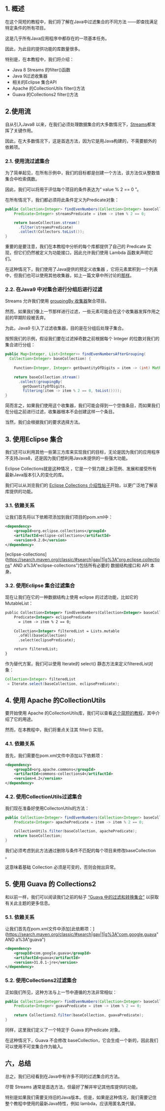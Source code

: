 ## 1. 概述

在这个简短的教程中，我们将了解在Java中过滤集合的不同方法 ——即查找满足特定条件的所有项目。

这是几乎所有Java应用程序中都存在的一项基本任务。

因此，为此目的提供功能的库数量很多。

特别是，在本教程中，我们将介绍：

-   Java 8 Streams 的filter()函数
-   Java 9过滤收集器
-   相关的Eclipse 集合API
-   Apache 的CollectionUtils filter()方法
-   Guava 的Collections2 filter()方法

## 2.使用流

自从引入Java8 以来，在我们必须处理数据集合的大多数情况下，[Streams](https://www.baeldung.com/java-8-streams-introduction)都发挥了关键作用。

因此，在大多数情况下，这是首选方法，因为它是用Java构建的，不需要额外的依赖项。

### 2.1. 使用流过滤集合

为了简单起见，在所有示例中，我们的目标都是创建一个方法，该方法仅从整数值集合中检索偶数。

因此，我们可以将用于评估每个项目的条件表达为“ value % 2 == 0 ”。

在所有情况下，我们都必须将此条件定义为Predicate对象：

```java
public Collection<Integer> findEvenNumbers(Collection<Integer> baseCollection) {
    Predicate<Integer> streamsPredicate = item -> item % 2 == 0;

    return baseCollection.stream()
      .filter(streamsPredicate)
      .collect(Collectors.toList());
}
```

重要的是要注意，我们在本教程中分析的每个库都提供了自己的 Predicate 实现，但它们仍然被定义为功能接口，因此允许我们使用 Lambda 函数来声明它们。

在这种情况下，我们使用了Java提供的预定义收集器 ，它将元素累积到一个列表中，但我们也可以使用其他收集器，如上一篇文章中所讨论的[那样](https://www.baeldung.com/java-8-collectors)。

### 2.2. 在Java9 中对集合进行分组后进行过滤

Streams 允许我们使用 [groupingBy 收集器](https://www.baeldung.com/java-groupingby-collector)聚合项目。

然而，如果我们像上一节那样进行过滤，一些元素可能会在这个收集器发挥作用之前的早期阶段被丢弃。

为此，Java9 引入了过滤收集器，目的是在分组后处理子集合。

按照我们的示例，假设我们要在过滤掉奇数之前根据每个 Integer 的位数对我们的集合进行分组：

```java
public Map<Integer, List<Integer>> findEvenNumbersAfterGrouping(
  Collection<Integer> baseCollection) {
 
    Function<Integer, Integer> getQuantityOfDigits = item -> (int) Math.log10(item) + 1;
    
    return baseCollection.stream()
      .collect(groupingBy(
        getQuantityOfDigits,
        filtering(item -> item % 2 == 0, toList())));
}
```

简而言之，如果我们使用这个收集器，我们可能会得到一个空值条目，而如果我们在分组之前进行过滤，收集器根本不会创建这样一个条目。

当然，我们会根据我们的要求选择方法。

## 3. 使用Eclipse 集合

我们还可以利用其他一些第三方库来实现我们的目标，无论是因为我们的应用程序不支持Java8，还是因为我们想利用Java未提供的一些强大功能。

Eclipse Collections就是这种情况 ，它是一个努力跟上新范例、发展和接受所有最新Java版本引入的变化的库。

我们可以从浏览我们的 [Eclipse Collections 介绍性帖子](https://www.baeldung.com/eclipse-collections)开始，以更广泛地了解该库提供的功能。

### 3.1. 依赖关系

让我们首先将以下依赖项添加到我们项目的pom.xml中：

```xml
<dependency>
    <groupId>org.eclipse.collections</groupId>
    <artifactId>eclipse-collections</artifactId>
    <version>9.2.0</version>
</dependency>
```

[eclipse-collections](https://search.maven.org/classic/#search|gav|1|g%3A"org.eclipse.collections" AND a%3A"eclipse-collections")包括所有必要的 数据结构接口和 API 本身。

### 3.2. 使用Eclipse 集合过滤集合

现在让我们在它的一种数据结构上使用 eclipse 的过滤功能，比如它的 MutableList：

```xml
public Collection<Integer> findEvenNumbers(Collection<Integer> baseCollection) {
    Predicate<Integer> eclipsePredicate
      = item -> item % 2 == 0;
 
    Collection<Integer> filteredList = Lists.mutable
      .ofAll(baseCollection)
      .select(eclipsePredicate);

    return filteredList;
}
```

作为替代方案，我们可以使用 Iterate的 select() 静态方法来定义filteredList对象：

```java
Collection<Integer> filteredList
 = Iterate.select(baseCollection, eclipsePredicate);
```

## 4. 使用 Apache 的CollectionUtils

要开始使用 Apache 的CollectionUtils库，我们可以查看[这个简短的教程](https://www.baeldung.com/apache-commons-collection-utils)，其中介绍了它的用途。

然而，在本教程中，我们将重点关注其 filter() 实现。

### 4.1. 依赖关系

首先，我们需要在pom.xml文件中添加以下依赖项：

```xml
<dependency>
    <groupId>org.apache.commons</groupId>
    <artifactId>commons-collections4</artifactId>
    <version>4.2</version>
</dependency>
```

### 4.2. 使用CollectionUtils过滤集合

我们现在准备好使用CollectonUtils的方法：

```java
public Collection<Integer> findEvenNumbers(Collection<Integer> baseCollection) {
    Predicate<Integer> apachePredicate = item -> item % 2 == 0;

    CollectionUtils.filter(baseCollection, apachePredicate);
    return baseCollection;
}
```

我们必须考虑到此方法通过删除与条件不匹配的每个项目来修改baseCollection 。

这意味着基础 Collection 必须是可变的，否则会抛出异常。

## 5. 使用 Guava 的 Collections2

和以前一样，我们可以阅读我们之前的帖子 [“Guava 中的过滤和转换集合”](https://www.baeldung.com/guava-filter-and-transform-a-collection) 以获取有关此主题的更多信息。

### 5.1. 依赖关系

让我们首先在pom.xml文件中添加[此依赖项：](https://search.maven.org/classic/#search|gav|1|g%3A"com.google.guava" AND a%3A"guava")

```xml
<dependency>
    <groupId>com.google.guava</groupId>
    <artifactId>guava</artifactId>
    <version>31.0.1-jre</version>
</dependency>
```

### 5.2. 使用Collections2过滤集合

正如我们所见，这种方法与上一节中遵循的方法非常相似：

```java
public Collection<Integer> findEvenNumbers(Collection<Integer> baseCollection) {
    Predicate<Integer> guavaPredicate = item -> item % 2 == 0;
        
    return Collections2.filter(baseCollection, guavaPredicate);
}
```

同样，这里我们定义了一个特定于 Guava 的Predicate 对象。

在这种情况下，Guava 不会修改 baseCollection，它会生成一个新的，因此我们可以使用不可变集合作为输入。

## 六，总结

总之，我们已经看到在Java中有许多不同的过滤集合的方法。

尽管 Streams 通常是首选方法，但最好了解并牢记其他库提供的功能。

特别是如果我们需要支持旧的Java版本。但是，如果是这种情况，我们需要记住整个教程中使用的最新Java特性，例如 lambda，应该用匿名类代替。